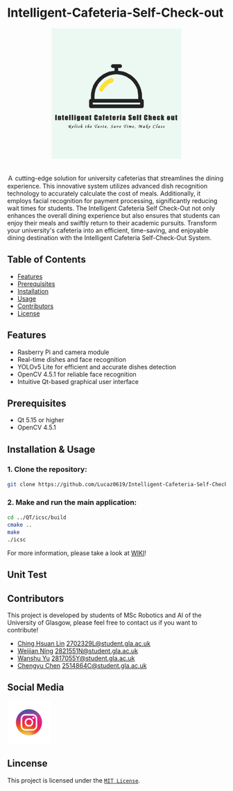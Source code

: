 # Intelligent-Cafeteria-Self-Check-out  

<p align="center">
    <img src="https://github.com/Lucaz0619/Intelligent-Cafeteria-Self-Check-out/blob/main/Qt/icsc/pic/logo2.png" width="300" height="300"><br>
</p>    

<br>  
Ａ cutting-edge solution for university cafeterias that streamlines the dining experience. This innovative system utilizes advanced dish recognition technology to accurately calculate the cost of meals. Additionally, it employs facial recognition for payment processing, significantly reducing wait times for students. The Intelligent Cafeteria Self Check-Out not only enhances the overall dining experience but also ensures that students can enjoy their meals and swiftly return to their academic pursuits. Transform your university's cafeteria into an efficient, time-saving, and enjoyable dining destination with the Intelligent Cafeteria Self-Check-Out System.  

## Table of Contents 
- [Features](#features)
- [Prerequisites](#prerequisites)
- [Installation](#installation)
- [Usage](#usage)
- [Contributors](#contributing)
- [License](#license)

## Features

- Rasberry Pi and camera module
- Real-time dishes and face recognition
- YOLOv5 Lite for efficient and accurate dishes detection
- OpenCV 4.5.1 for reliable face recognition
- Intuitive Qt-based graphical user interface

## Prerequisites
- Qt 5.15 or higher
- OpenCV 4.5.1

## Installation & Usage
### 1. Clone the repository:

```bash
git clone https://github.com/Lucaz0619/Intelligent-Cafeteria-Self-Check-out.git
```

### 2. Make and run the main application:

```bash
cd ../QT/icsc/build
cmake ..
make
./icsc
```

For more information, please take a look at [WIKI](https://github.com/Lucaz0619/Intelligent-Cafeteria-Self-Check-out/wiki)!

## Unit Test


## Contributors
This project is developed by students of MSc Robotics and AI of the University of Glasgow, please feel free to contact us if you want to contribute!

- [Ching Hsuan Lin](https://github.com/Lucaz0619) 2702329L@student.gla.ac.uk
- [Weijian Ning](https://github.com/Wikian233) 2821551N@student.gla.ac.uk
- [Wanshu Yu](https://github.com/romyfish) 2817055Y@student.gla.ac.uk
- [Chengyu Chen](https://github.com/RyangeChen) 2514864C@student.gla.ac.uk

## Social Media

[<img src="https://github.com/Lucaz0619/Intelligent-Cafeteria-Self-Check-out/blob/main/Qt/icsc/pic/vecteezy_instagram-mobile-app-logo-instagram-app-icon-ig-app-free_18757860.jpg" width="100" height="100">](https://www.instagram.com/intelligent_cafe/)

## Lincense
This project is licensed under the [`MIT License`](https://github.com/Lucaz0619/Intelligent-Cafeteria-Self-Check-out/blob/main/LICENSE).


